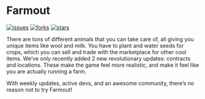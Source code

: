 
# Farmout

[![issues](https://img.shields.io/github/issues/Yourself1011/farmoutbot)](https://img.shields.io/github/issues/Yourself1011/farmoutbot) [![forks](https://img.shields.io/github/forks/Yourself1011/farmoutbot)](https://img.shields.io/github/forks/Yourself1011/farmoutbot) [![stars](https://img.shields.io/github/stars/Yourself1011/farmoutbot)](https://img.shields.io/github/stars/Yourself1011/farmoutbot)


There are tons of different animals that you can take care of, all giving you unique items like wool and milk. You have to plant and water seeds for crops, which you can sell and trade with the marketplace for other cool items. We’ve only recently added 2 new revolutionary updates: contracts and locations. These make the game feel more realistic, and make it feel like you are actually running a farm.

With weekly updates, active devs, and an awesome community, there’s no reason not to try Farmout!
